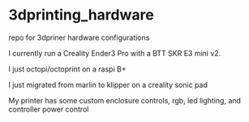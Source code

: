# 3dprinting_hardware
repo for 3dpriner hardware configurations


I currently run a Creality Ender3 Pro with a BTT SKR E3 mini v2.

I just octopi/octoprint on a raspi B+

I just migrated from marlin to klipper on a creality sonic pad

My printer has some custom enclosure controls, rgb, led lighting, and controller power control
